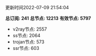 更新时间2022-07-09 21:54:04

**总订阅: 241**
**总节点: 12213**
**有效节点: 5797**
- v2ray节点: 2557
- ss节点: 2064
- trojan节点: 573
- ssr节点: 603
